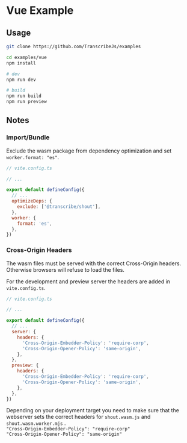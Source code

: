 # Vue Example

## Usage

```bash
git clone https://github.com/TranscribeJs/examples

cd examples/vue
npm install

# dev
npm run dev

# build
npm run build
npm run preview
```

## Notes

### Import/Bundle

Exclude the wasm package from dependency optimization and set `worker.format: "es"`.

```js
// vite.config.ts

// ...

export default defineConfig({
  // ...
  optimizeDeps: {
    exclude: ['@transcribe/shout'],
  },
  worker: {
    format: 'es',
  },
})
```

### Cross-Origin Headers

The wasm files must be served with the correct Cross-Origin headers. Otherwise browsers will refuse to load the files.

For the development and preview server the headers are added in `vite.config.ts`.

```js
// vite.config.ts

// ...

export default defineConfig({
  // ...
  server: {
    headers: {
      'Cross-Origin-Embedder-Policy': 'require-corp',
      'Cross-Origin-Opener-Policy': 'same-origin',
    },
  },
  preview: {
    headers: {
      'Cross-Origin-Embedder-Policy': 'require-corp',
      'Cross-Origin-Opener-Policy': 'same-origin',
    },
  },
})
```

Depending on your deployment target you need to make sure that the webserver sets the correct headers for `shout.wasm.js` and `shout.wasm.worker.mjs` .  
`"Cross-Origin-Embedder-Policy": "require-corp"`  
`"Cross-Origin-Opener-Policy": "same-origin"`
